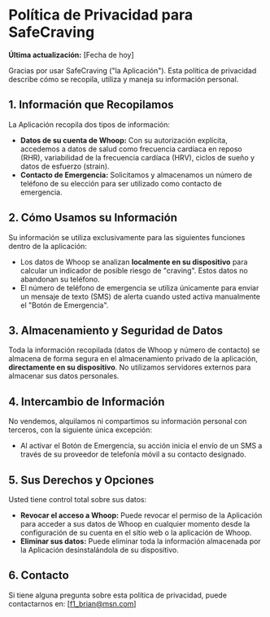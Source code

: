 # Política de Privacidad para SafeCraving

**Última actualización:** [Fecha de hoy]

Gracias por usar SafeCraving ("la Aplicación"). Esta política de privacidad describe cómo se recopila, utiliza y maneja su información personal.

## 1. Información que Recopilamos

La Aplicación recopila dos tipos de información:

*   **Datos de su cuenta de Whoop:** Con su autorización explícita, accedemos a datos de salud como frecuencia cardíaca en reposo (RHR), variabilidad de la frecuencia cardíaca (HRV), ciclos de sueño y datos de esfuerzo (strain).
*   **Contacto de Emergencia:** Solicitamos y almacenamos un número de teléfono de su elección para ser utilizado como contacto de emergencia.

## 2. Cómo Usamos su Información

Su información se utiliza exclusivamente para las siguientes funciones dentro de la aplicación:

*   Los datos de Whoop se analizan **localmente en su dispositivo** para calcular un indicador de posible riesgo de "craving". Estos datos no abandonan su teléfono.
*   El número de teléfono de emergencia se utiliza únicamente para enviar un mensaje de texto (SMS) de alerta cuando usted activa manualmente el "Botón de Emergencia".

## 3. Almacenamiento y Seguridad de Datos

Toda la información recopilada (datos de Whoop y número de contacto) se almacena de forma segura en el almacenamiento privado de la aplicación, **directamente en su dispositivo**. No utilizamos servidores externos para almacenar sus datos personales.

## 4. Intercambio de Información

No vendemos, alquilamos ni compartimos su información personal con terceros, con la siguiente única excepción:
*   Al activar el Botón de Emergencia, su acción inicia el envío de un SMS a través de su proveedor de telefonía móvil a su contacto designado.

## 5. Sus Derechos y Opciones

Usted tiene control total sobre sus datos:

*   **Revocar el acceso a Whoop:** Puede revocar el permiso de la Aplicación para acceder a sus datos de Whoop en cualquier momento desde la configuración de su cuenta en el sitio web o la aplicación de Whoop.
*   **Eliminar sus datos:** Puede eliminar toda la información almacenada por la Aplicación desinstalándola de su dispositivo.

## 6. Contacto

Si tiene alguna pregunta sobre esta política de privacidad, puede contactarnos en: [f1_brian@msn.com]
